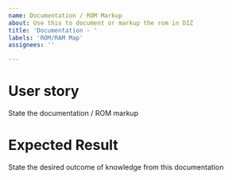 ```yaml
---
name: Documentation / ROM Markup
about: Use this to document or markup the rom in DIZ
title: 'Documentation - '
labels: 'ROM/RAM Map'
assignees: ''

---
```


# User story
State the documentation / ROM markup

# Expected Result
State the desired outcome of knowledge from this documentation
